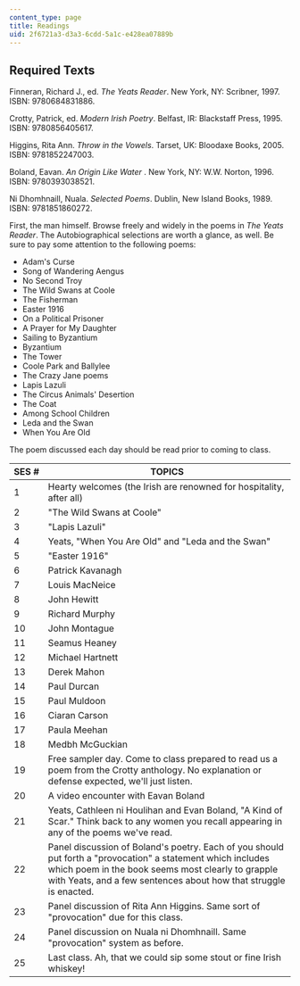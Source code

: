 ```yaml
---
content_type: page
title: Readings
uid: 2f6721a3-d3a3-6cdd-5a1c-e428ea07889b
---
```


Required Texts
--------------

Finneran, Richard J., ed. _The Yeats Reader_. New York, NY: Scribner, 1997. ISBN: 9780684831886.

Crotty, Patrick, ed. _Modern Irish Poetry_. Belfast, IR: Blackstaff Press, 1995. ISBN: 9780856405617.

Higgins, Rita Ann. _Throw in the Vowels_. Tarset, UK: Bloodaxe Books, 2005. ISBN: 9781852247003.

Boland, Eavan. _An Origin Like Water_ . New York, NY: W.W. Norton, 1996. ISBN: 9780393038521.

Ni Dhomhnaill, Nuala. _Selected Poems_. Dublin, New Island Books, 1989. ISBN: 9781851860272.

First, the man himself. Browse freely and widely in the poems in _The Yeats Reader_. The Autobiographical selections are worth a glance, as well. Be sure to pay some attention to the following poems:

*   Adam's Curse
*   Song of Wandering Aengus
*   No Second Troy
*   The Wild Swans at Coole
*   The Fisherman
*   Easter 1916
*   On a Political Prisoner
*   A Prayer for My Daughter
*   Sailing to Byzantium
*   Byzantium
*   The Tower
*   Coole Park and Ballylee
*   The Crazy Jane poems
*   Lapis Lazuli
*   The Circus Animals' Desertion
*   The Coat
*   Among School Children
*   Leda and the Swan
*   When You Are Old

The poem discussed each day should be read prior to coming to class.

| SES # | TOPICS |
| --- | --- |
| 1 | Hearty welcomes (the Irish are renowned for hospitality, after all) |
| 2 | "The Wild Swans at Coole" |
| 3 | "Lapis Lazuli" |
| 4 | Yeats, "When You Are Old" and "Leda and the Swan" |
| 5 | "Easter 1916" |
| 6 | Patrick Kavanagh |
| 7 | Louis MacNeice |
| 8 | John Hewitt |
| 9 | Richard Murphy |
| 10 | John Montague |
| 11 | Seamus Heaney |
| 12 | Michael Hartnett |
| 13 | Derek Mahon |
| 14 | Paul Durcan |
| 15 | Paul Muldoon |
| 16 | Ciaran Carson |
| 17 | Paula Meehan |
| 18 | Medbh McGuckian |
| 19 | Free sampler day. Come to class prepared to read us a poem from the Crotty anthology. No explanation or defense expected, we'll just listen. |
| 20 | A video encounter with Eavan Boland |
| 21 | Yeats, Cathleen ni Houlihan and Evan Boland, "A Kind of Scar." Think back to any women you recall appearing in any of the poems we've read. |
| 22 | Panel discussion of Boland's poetry. Each of you should put forth a "provocation" a statement which includes which poem in the book seems most clearly to grapple with Yeats, and a few sentences about how that struggle is enacted. |
| 23 | Panel discussion of Rita Ann Higgins. Same sort of "provocation" due for this class. |
| 24 | Panel discussion on Nuala ni Dhomhnaill. Same "provocation" system as before. |
| 25 | Last class. Ah, that we could sip some stout or fine Irish whiskey!